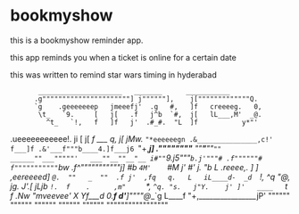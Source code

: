 # bookmyshow

this is a bookmyshow reminder app. 

this app reminds you when a ticket is online for a certain date 

this was written to remind star wars timing in hyderabad 

           _____________________   _______      ___________
          .g""""""""""""""""""""""] j""""""],    j["""""""""""""Q.
          `g    .geeeeeeep   jmeeefj'  .g   #,   ]f   creeeeg.   0,
           \t_   `9.     [   j[   .f   j^b  `#,  j[   lL___,M'  _@.
             ^t_   `!,   f   ]f   j'  .#_#.  "L  ]f           y*"'
  .ueeeeeeeeeee!.    ji  [   j[  _f    ___    q, j[   jMw._   `"*eeeeeegn
  .&_______________,c!'  f___]f .&'___f"""b____4.]f___j6 `"+,__________j]
  .__""__""__"__"""_____ ""__"___""`"" ______""___"""""'   ___""__""__"__
   i#""`9.j5"""`b.j'"""# .f""""""#     f"""""""""""`bw   .f^"""""""""""j]
    #b  `4M'    `#M   j' #'  j.  "b    L   .reeee,.   ]  ]_    ,eereeeed]
    `@.  ""   _  ""  .f j'  ,fq   q.   L   iL____d-  _d  `!,    ^q_
     "@,     jg.     J'.[   jLjb  `!.  f    .      ,m"     `*,   `^q.
      "s.   j"Y.    j' ]'   ____   `t  f   .Nw_     "*mveevee*'    _X
       Yf___d  0.___f d'___]""""@___`g L____f  "+,________________jP'
       """"""  """""" """"""    """""" """"""     """""""""""""""""
